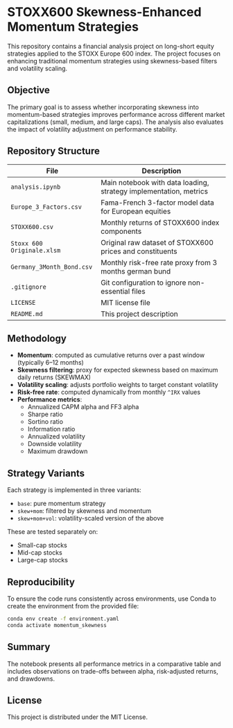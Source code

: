 # STOXX600 Skewness-Enhanced Momentum Strategies

This repository contains a financial analysis project on long-short equity strategies applied to the STOXX Europe 600 index. The project focuses on enhancing traditional momentum strategies using skewness-based filters and volatility scaling.

## Objective

The primary goal is to assess whether incorporating skewness into momentum-based strategies improves performance across different market capitalizations (small, medium, and large caps). The analysis also evaluates the impact of volatility adjustment on performance stability.

## Repository Structure

| File                      | Description                                                       |
|---------------------------|-------------------------------------------------------------------|
| `analysis.ipynb`          | Main notebook with data loading, strategy implementation, metrics |
| `Europe_3_Factors.csv`    | Fama-French 3-factor model data for European equities             |
| `STOXX600.csv`            | Monthly returns of STOXX600 index components                      |
| `Stoxx 600 Originale.xlsm`| Original raw dataset of STOXX600 prices and constituents          |
| `Germany_3Month_Bond.csv` | Monthly risk-free rate proxy from 3 months german bund            |
| `.gitignore`              | Git configuration to ignore non-essential files                   |
| `LICENSE`                 | MIT license file                                                  |
| `README.md`               | This project description                                          |

## Methodology

- **Momentum**: computed as cumulative returns over a past window (typically 6–12 months)
- **Skewness filtering**: proxy for expected skewness based on maximum daily returns (SKEWMAX)
- **Volatility scaling**: adjusts portfolio weights to target constant volatility
- **Risk-free rate**: computed dynamically from monthly `^IRX` values
- **Performance metrics**:
  - Annualized CAPM alpha and FF3 alpha
  - Sharpe ratio
  - Sortino ratio
  - Information ratio
  - Annualized volatility
  - Downside volatility
  - Maximum drawdown

## Strategy Variants

Each strategy is implemented in three variants:

- `base`: pure momentum strategy
- `skew+mom`: filtered by skewness and momentum
- `skew+mom+vol`: volatility-scaled version of the above

These are tested separately on:

- Small-cap stocks
- Mid-cap stocks
- Large-cap stocks

## Reproducibility

To ensure the code runs consistently across environments, use Conda to create the environment from the provided file:

```bash
conda env create -f environment.yaml
conda activate momentum_skewness
```

## Summary

The notebook presents all performance metrics in a comparative table and includes observations on trade-offs between alpha, risk-adjusted returns, and drawdowns.

## License

This project is distributed under the MIT License.
